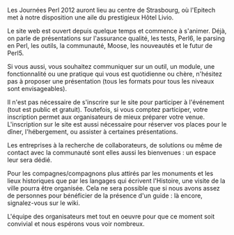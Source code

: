Les Journées Perl 2012 auront lieu au centre de Strasbourg, où l'Epitech met à notre disposition une aile du prestigieux Hôtel Livio.

Le site web est ouvert depuis quelque temps et commence à s'animer. Déjà, on parle de présentations sur l'assurance qualité, les tests, Perl6, le parsing en Perl, les outils, la communauté, Moose, les nouveautés et le futur de Perl5. 

Si vous aussi, vous souhaitez communiquer sur un outil, un module, une fonctionnalité ou une pratique qui vous est quotidienne ou chère, n'hésitez pas à proposer une présentation (tous les formats pour tous les niveaux sont envisageables).

Il n'est pas nécessaire de s'inscrire sur le site pour participer à l'événement (tout est public et gratuit). 
Toutefois, si vous comptez participer, votre inscription permet aux organisateurs de mieux préparer votre venue.
L'inscription sur le site est aussi nécessaire pour réserver vos places pour le dîner, l'hébergement, ou assister à certaines présentations.
 
Les entreprises à la recherche de collaborateurs, de solutions ou même de contact avec la communauté sont elles aussi les bienvenues : un espace leur sera dédié.

Pour les compagnes/compagnons plus attirés par les monuments et les lieux historiques que par les langages qui écrivent l'Histoire, une visite de la ville 
pourra être organisée. Cela ne sera possible que si nous avons assez de personnes pour bénéficier de la présence d'un guide : là encore, signalez-vous sur le wiki.

L'équipe des organisateurs met tout en oeuvre pour que ce moment soit convivial et nous espérons vous voir nombreux.
